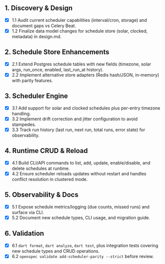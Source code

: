 ## 1. Discovery & Design
- [x] 1.1 Audit current scheduler capabilities (interval/cron, storage) and document gaps vs Celery Beat.
- [x] 1.2 Finalize data model changes for schedule store (solar, clocked, metadata) in design.md.

## 2. Schedule Store Enhancements
- [x] 2.1 Extend Postgres schedule tables with new fields (timezone, solar args, run_once, enabled, last_run_at history).
- [x] 2.2 Implement alternative store adapters (Redis hash/JSON, in-memory) with parity features.

## 3. Scheduler Engine
- [x] 3.1 Add support for solar and clocked schedules plus per-entry timezone handling.
- [x] 3.2 Implement drift correction and jitter configuration to avoid stampedes.
- [x] 3.3 Track run history (last run, next run, total runs, error state) for observability.

## 4. Runtime CRUD & Reload
- [x] 4.1 Build CLI/API commands to list, add, update, enable/disable, and delete schedules at runtime.
- [x] 4.2 Ensure scheduler reloads updates without restart and handles conflict resolution in clustered mode.

## 5. Observability & Docs
- [x] 5.1 Expose schedule metrics/logging (due counts, missed runs) and surface via CLI.
- [x] 5.2 Document new schedule types, CLI usage, and migration guide.

## 6. Validation
- [x] 6.1 `dart format`, `dart analyze`, `dart test`, plus integration tests covering new schedule types and CRUD operations.
- [x] 6.2 `openspec validate add-scheduler-parity --strict` before review.

